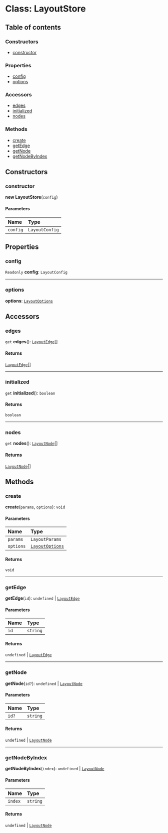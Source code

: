 # Class: LayoutStore

## Table of contents

### Constructors

* [constructor](/en/auto-docs/free-auto-layout-plugin/classes/LayoutStore.md#constructor)

### Properties

* [config](/en/auto-docs/free-auto-layout-plugin/classes/LayoutStore.md#config)
* [options](/en/auto-docs/free-auto-layout-plugin/classes/LayoutStore.md#options)

### Accessors

* [edges](/en/auto-docs/free-auto-layout-plugin/classes/LayoutStore.md#edges)
* [initialized](/en/auto-docs/free-auto-layout-plugin/classes/LayoutStore.md#initialized)
* [nodes](/en/auto-docs/free-auto-layout-plugin/classes/LayoutStore.md#nodes)

### Methods

* [create](/en/auto-docs/free-auto-layout-plugin/classes/LayoutStore.md#create)
* [getEdge](/en/auto-docs/free-auto-layout-plugin/classes/LayoutStore.md#getedge)
* [getNode](/en/auto-docs/free-auto-layout-plugin/classes/LayoutStore.md#getnode)
* [getNodeByIndex](/en/auto-docs/free-auto-layout-plugin/classes/LayoutStore.md#getnodebyindex)

## Constructors

### constructor

**new LayoutStore**(`config`)

#### Parameters

| Name | Type |
| :------ | :------ |
| `config` | `LayoutConfig` |

## Properties

### config

`Readonly` **config**: `LayoutConfig`

***

### options

**options**: [`LayoutOptions`](/en/auto-docs/free-auto-layout-plugin/interfaces/LayoutOptions.md)

## Accessors

### edges

`get` **edges**(): [`LayoutEdge`](/en/auto-docs/free-auto-layout-plugin/interfaces/LayoutEdge.md)\[]

#### Returns

[`LayoutEdge`](/en/auto-docs/free-auto-layout-plugin/interfaces/LayoutEdge.md)\[]

***

### initialized

`get` **initialized**(): `boolean`

#### Returns

`boolean`

***

### nodes

`get` **nodes**(): [`LayoutNode`](/en/auto-docs/free-auto-layout-plugin/interfaces/LayoutNode.md)\[]

#### Returns

[`LayoutNode`](/en/auto-docs/free-auto-layout-plugin/interfaces/LayoutNode.md)\[]

## Methods

### create

**create**(`params`, `options`): `void`

#### Parameters

| Name | Type |
| :------ | :------ |
| `params` | `LayoutParams` |
| `options` | [`LayoutOptions`](/en/auto-docs/free-auto-layout-plugin/interfaces/LayoutOptions.md) |

#### Returns

`void`

***

### getEdge

**getEdge**(`id`): `undefined` | [`LayoutEdge`](/en/auto-docs/free-auto-layout-plugin/interfaces/LayoutEdge.md)

#### Parameters

| Name | Type |
| :------ | :------ |
| `id` | `string` |

#### Returns

`undefined` | [`LayoutEdge`](/en/auto-docs/free-auto-layout-plugin/interfaces/LayoutEdge.md)

***

### getNode

**getNode**(`id?`): `undefined` | [`LayoutNode`](/en/auto-docs/free-auto-layout-plugin/interfaces/LayoutNode.md)

#### Parameters

| Name | Type |
| :------ | :------ |
| `id?` | `string` |

#### Returns

`undefined` | [`LayoutNode`](/en/auto-docs/free-auto-layout-plugin/interfaces/LayoutNode.md)

***

### getNodeByIndex

**getNodeByIndex**(`index`): `undefined` | [`LayoutNode`](/en/auto-docs/free-auto-layout-plugin/interfaces/LayoutNode.md)

#### Parameters

| Name | Type |
| :------ | :------ |
| `index` | `string` |

#### Returns

`undefined` | [`LayoutNode`](/en/auto-docs/free-auto-layout-plugin/interfaces/LayoutNode.md)
